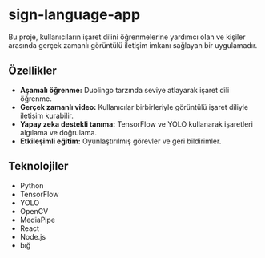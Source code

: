 # sign-language-app

Bu proje, kullanıcıların işaret dilini öğrenmelerine yardımcı olan ve kişiler arasında gerçek zamanlı görüntülü iletişim imkanı sağlayan bir uygulamadır.

## Özellikler
- **Aşamalı öğrenme:** Duolingo tarzında seviye atlayarak işaret dili öğrenme.
- **Gerçek zamanlı video:** Kullanıcılar birbirleriyle görüntülü işaret diliyle iletişim kurabilir.
- **Yapay zeka destekli tanıma:** TensorFlow ve YOLO kullanarak işaretleri algılama ve doğrulama.
- **Etkileşimli eğitim:** Oyunlaştırılmış görevler ve geri bildirimler.

## Teknolojiler
- Python
- TensorFlow
- YOLO
- OpenCV
- MediaPipe
- React
- Node.js
- bığ